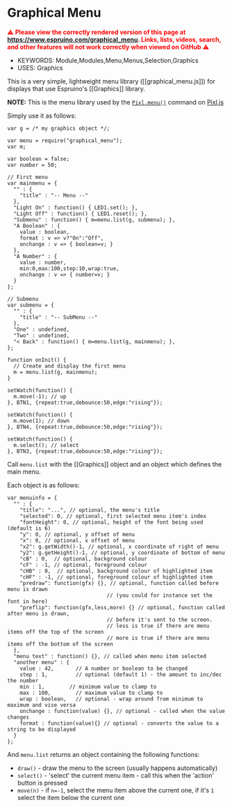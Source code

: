 <!--- Copyright (c) 2017 Gordon Williams, Pur3 Ltd. See the file LICENSE for copying permission. -->
Graphical Menu
==============

<span style="color:red">:warning: **Please view the correctly rendered version of this page at https://www.espruino.com/graphical_menu. Links, lists, videos, search, and other features will not work correctly when viewed on GitHub** :warning:</span>

* KEYWORDS: Module,Modules,Menu,Menus,Selection,Graphics
* USES: Graphics

This is a very simple, lightweight menu library ([[graphical_menu.js]]) for displays that use
Espruino's [[Graphics]] library.

**NOTE:** This is the menu library used by the [`Pixl.menu()`](/Reference#l_Pixl_menu) command on [Pixl.js](/Pixl.js)

Simply use it as follows:

```
var g = /* my graphics object */;

var menu = require("graphical_menu");
var m;

var boolean = false;
var number = 50;

// First menu
var mainmenu = {
  "" : {
    "title" : "-- Menu --"
  },
  "Light On" : function() { LED1.set(); },
  "Light Off" : function() { LED1.reset(); },
  "Submenu" : function() { m=menu.list(g, submenu); },
  "A Boolean" : {
    value : boolean,
    format : v => v?"On":"Off",
    onchange : v => { boolean=v; }
  },
  "A Number" : {
    value : number,
    min:0,max:100,step:10,wrap:true,
    onchange : v => { number=v; }
  }
};

// Submenu
var submenu = {
  "" : {
    "title" : "-- SubMenu --"
  },
  "One" : undefined,
  "Two" : undefined,
  "< Back" : function() { m=menu.list(g, mainmenu); },
};

function onInit() {
  // Create and display the first menu
  m = menu.list(g, mainmenu);
}

setWatch(function() {
  m.move(-1); // up
}, BTN1, {repeat:true,debounce:50,edge:"rising"});

setWatch(function() {
  m.move(1); // down
}, BTN4, {repeat:true,debounce:50,edge:"rising"});

setWatch(function() {
  m.select(); // select
}, BTN3, {repeat:true,debounce:50,edge:"rising"});
```

Call `menu.list` with the [[Graphics]] object and
an object which defines the main menu.

Each object is as follows:

```
var menuinfo = {
  "" : {
    "title": "...", // optional, the menu's title
    "selected": 0, // optional, first selected menu item's index
    "fontHeight": 0, // optional, height of the font being used (default is 6)
    "y": 0, // optional, y offset of menu
    "x": 0, // optional, x offset of menu
    "x2": g.getWidth()-1, // optional, x coordinate of right of menu
    "y2": g.getHeight()-1, // optional, y coordinate of bottom of menu
    "cB" : 0,  // optional, background colour
    "cF" : -1, // optional, foreground colour
    "cHB" : 0,  // optional, background colour of highlighted item
    "cHF" : -1, // optional, foreground colour of highlighted item
    "predraw": function(gfx) {}, // optional, function called before menu is drawn
                                // (you could for instance set the font in here)
    "preflip": function(gfx,less,more) {} // optional, function called after menu is drawn,
                                // before it's sent to the screen.
                                // less is true if there are menu items off the top of the screen
                                // more is true if there are menu items off the bottom of the screen
  },
  "menu text" : function() {}, // called when menu item selected
  "another menu" : {
    value : 42,       // A number or boolean to be changed
    step : 1,         // optional (default 1) - the amount to inc/dec the number
    min : 1,        // minimum value to clamp to
    max : 100,        // maximum value to clamp to
    wrap : boolean,   // optional - wrap around from minimum to maximum and vise versa
    onchange : function(value) {}, // optional - called when the value changes
    format : function(value){} // optional - converts the value to a string to be displayed
  }
};
```

And `menu.list` returns an object containing the following functions:

* `draw()` - draw the menu to the screen (usually happens automatically)
* `select()` - 'select' the current menu item - call this when the 'action' button is pressed
* `move(n)` - if `n=-1`, select the menu item above the current one, if it's `1` select the item below the current one
